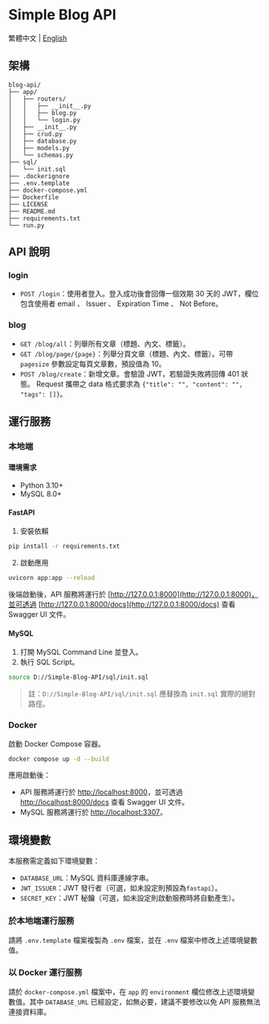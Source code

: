 # Simple Blog API
繁體中文 | [English](./README-en.md)

## 架構
```
blog-api/
├── app/
│   ├── routers/
│   │   ├── __init__.py
│   │   ├── blog.py
│   │   └── login.py
│   ├── __init__.py
│   ├── crud.py
│   ├── database.py
│   ├── models.py
│   └── schemas.py
├── sql/
│   └── init.sql
├── .dockerignore
├── .env.template
├── docker-compose.yml
├── Dockerfile
├── LICENSE
├── README.md
├── requirements.txt
└── run.py
```

## API 說明
### login
- `POST /login`：使用者登入。登入成功後會回傳一個效期 30 天的 JWT，欄位包含使用者 email 、 Issuer 、 Expiration Time 、 Not Before。

### blog
- `GET /blog/all`：列舉所有文章（標題、內文、標籤）。
- `GET /blog/page/{page}`：列舉分頁文章（標題、內文、標籤）。可帶 `pagesize` 參數設定每頁文章數，預設值為 10。
- `POST /blog/create`：新增文章。會驗證 JWT，若驗證失敗將回傳 401 狀態。 Request 攜帶之 data 格式要求為 `{"title": "", "content": "", "tags": []}`。

## 運行服務
### 本地端
#### 環境需求
* Python 3.10+
* MySQL 8.0+

#### FastAPI
1. 安裝依賴
```bash
pip install -r requirements.txt
```
2. 啟動應用
```bash
uvicorn app:app --reload
```
後端啟動後，API 服務將運行於 [http://127.0.0.1:8000](http://127.0.0.1:8000)，並可透過 [http://127.0.0.1:8000/docs](http://127.0.0.1:8000/docs) 查看 Swagger UI 文件。

#### MySQL
1. 打開 MySQL Command Line 並登入。
2. 執行 SQL Script。
```bash
source D://Simple-Blog-API/sql/init.sql
```
> 註：`D://Simple-Blog-API/sql/init.sql` 應替換為 `init.sql` 實際的絕對路徑。

### Docker
啟動 Docker Compose 容器。
```bash
docker compose up -d --build
```
應用啟動後：
* API 服務將運行於 [http://localhost:8000](http://localhost:8000)，並可透過 [http://localhost:8000/docs](http://localhost:8000/docs) 查看 Swagger UI 文件。
* MySQL 服務將運行於 [http://localhost:3307](http://localhost:3307)。

## 環境變數
本服務需定義如下環境變數：
- `DATABASE_URL`：MySQL 資料庫連線字串。
- `JWT_ISSUER`：JWT 發行者（可選，如未設定則預設為`fastapi`）。
- `SECRET_KEY`：JWT 秘鑰（可選，如未設定則啟動服務時將自動產生）。

### 於本地端運行服務
請將 `.env.template` 檔案複製為 `.env` 檔案，並在 `.env` 檔案中修改上述環境變數值。

### 以 Docker 運行服務
請於 `docker-compose.yml` 檔案中，在 `app` 的 `environment` 欄位修改上述環境變數值。其中 `DATABASE_URL` 已經設定，如無必要，建議不要修改以免 API 服務無法連接資料庫。
